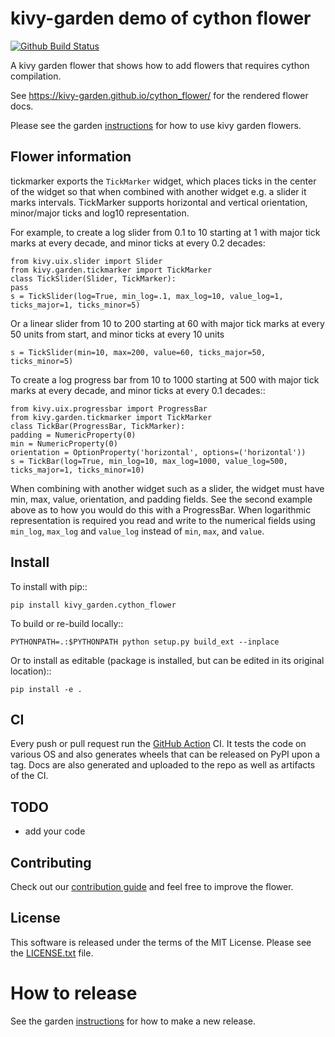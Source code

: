 kivy-garden demo of cython flower
==================================

[![Github Build Status](https://github.com/kivy-garden/cython_flower/workflows/Garden%20flower/badge.svg)](https://github.com/kivy-garden/cython_flower/actions)

A kivy garden flower that shows how to add flowers that requires cython compilation.

See https://kivy-garden.github.io/cython_flower/ for the rendered flower docs.

Please see the garden [instructions](https://kivy-garden.github.io) for how to use kivy garden flowers.

Flower information
-------------------

tickmarker exports the `TickMarker` widget, which places ticks in the center
of the widget so that when combined with another widget e.g. a slider it
marks intervals. TickMarker supports horizontal and vertical orientation,
minor/major ticks and log10 representation.

For example, to create a log slider from 0.1 to 10 starting at 1 with
major tick marks at every decade, and minor ticks at every 0.2 decades:

    from kivy.uix.slider import Slider
    from kivy.garden.tickmarker import TickMarker
    class TickSlider(Slider, TickMarker):
    pass
    s = TickSlider(log=True, min_log=.1, max_log=10, value_log=1,
    ticks_major=1, ticks_minor=5)

Or a linear slider from 10 to 200 starting at 60 with major tick marks at
every 50 units from start, and minor ticks at every 10 units

    s = TickSlider(min=10, max=200, value=60, ticks_major=50, ticks_minor=5)


To create a log progress bar from 10 to 1000 starting at 500 with major tick
marks at every decade, and minor ticks at every 0.1 decades::

    from kivy.uix.progressbar import ProgressBar
    from kivy.garden.tickmarker import TickMarker
    class TickBar(ProgressBar, TickMarker):
    padding = NumericProperty(0)
    min = NumericProperty(0)
    orientation = OptionProperty('horizontal', options=('horizontal'))
    s = TickBar(log=True, min_log=10, max_log=1000, value_log=500,
    ticks_major=1, ticks_minor=10)

When combining with another widget such as a slider, the widget must have
min, max, value, orientation, and padding fields. See the second example above
as to how you would do this with a ProgressBar. When logarithmic representation
is required you read and write to the numerical fields using `min_log`,
`max_log` and `value_log` instead of `min`, `max`, and `value`.

Install
---------

To install with pip::

    pip install kivy_garden.cython_flower

To build or re-build locally::

    PYTHONPATH=.:$PYTHONPATH python setup.py build_ext --inplace

Or to install as editable (package is installed, but can be edited in its original location)::

    pip install -e .

CI
--

Every push or pull request run the [GitHub Action](https://github.com/kivy-garden/flower/actions) CI.
It tests the code on various OS and also generates wheels that can be released on PyPI upon a
tag. Docs are also generated and uploaded to the repo as well as artifacts of the CI.

TODO
-------

* add your code

Contributing
--------------

Check out our [contribution guide](CONTRIBUTING.md) and feel free to improve the flower.

License
---------

This software is released under the terms of the MIT License.
Please see the [LICENSE.txt](LICENSE.txt) file.

How to release
===============

See the garden [instructions](https://kivy-garden.github.io/#makingareleaseforyourflower) for how to make a new release.
